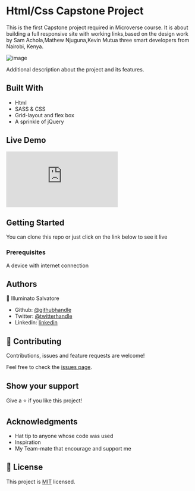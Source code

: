 # Html/Css Capstone Project

This is the first Capstone project required in Microverse course. It is about building a full responsive site with working links,based on the design work by Sam Achola,Mathew Njuguna,Kevin Mutua three smart developers from Nairobi, Kenya.

![image](https://user-images.githubusercontent.com/51195150/78612343-6505ce80-7869-11ea-9ad8-e2a799d52257.png)

Additional description about the project and its features.

## Built With

- Html
- SASS & CSS
- Grid-layout and flex box
- A sprinkle of jQuery

## Live Demo

![Click me!](https://raw.githack.com/ioilmio/Html_Css_Capstone_Project/Capstone/schools.html)


## Getting Started

You can clone this repo or just click on the link below to see it live

### Prerequisites

A device with internet connection

## Authors

👤 Illuminato Salvatore

- Github: [@githubhandle](https://github.com/githubhandle)
- Twitter: [@twitterhandle](https://twitter.com/twitterhandle)
- Linkedin: [linkedin](https://linkedin.com/linkedinhandle)

## 🤝 Contributing

Contributions, issues and feature requests are welcome!

Feel free to check the [issues page](issues/).

## Show your support

Give a ⭐️ if you like this project!

## Acknowledgments

- Hat tip to anyone whose code was used
- Inspiration
- My Team-mate that encourage and support me

## 📝 License

This project is [MIT](lic.url) licensed.
